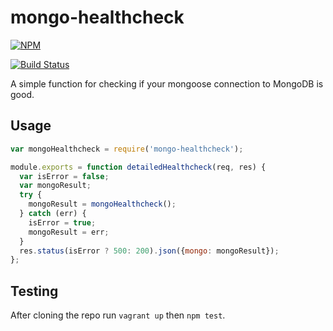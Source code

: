 # mongo-healthcheck

[![NPM](https://nodei.co/npm/mongo-healthcheck.png)](https://nodei.co/npm/mongo-healthcheck/)

[![Build Status](https://travis-ci.org/jeffcharles/mongo-healthcheck.svg?branch=master)](https://travis-ci.org/jeffcharles/mongo-healthcheck)

A simple function for checking if your mongoose connection to MongoDB is good.

## Usage

```javascript
var mongoHealthcheck = require('mongo-healthcheck');

module.exports = function detailedHealthcheck(req, res) {
  var isError = false;
  var mongoResult;
  try {
    mongoResult = mongoHealthcheck();
  } catch (err) {
    isError = true;
    mongoResult = err;
  }
  res.status(isError ? 500: 200).json({mongo: mongoResult});
};
```

## Testing

After cloning the repo run `vagrant up` then `npm test`.
